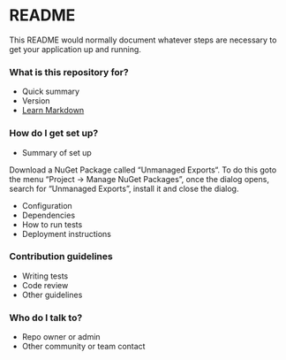 # README #

This README would normally document whatever steps are necessary to get your application up and running.

### What is this repository for? ###

* Quick summary
* Version
* [Learn Markdown](https://bitbucket.org/tutorials/markdowndemo)

### How do I get set up? ###

* Summary of set up

Download a NuGet Package called “Unmanaged Exports“. To do this goto the menu “Project -> Manage NuGet Packages”, once the dialog opens, search for “Unmanaged Exports”, install it and close the dialog.

* Configuration
* Dependencies
* How to run tests
* Deployment instructions

### Contribution guidelines ###

* Writing tests
* Code review
* Other guidelines

### Who do I talk to? ###

* Repo owner or admin
* Other community or team contact
